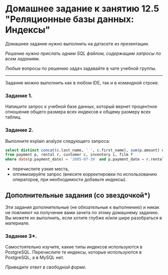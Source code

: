 # Домашнее задание к занятию 12.5 "Реляционные базы данных: Индексы"

Домашнее задание нужно выполнить на датасете из презентации.

*Решение нужно прислать одним SQL файлом, содержащим запросы по всем заданиям.*

Любые вопросы по решению задач задавайте в чате учебной группы.


---

Задание можно выполнить как в любом IDE, так и в командной строке.

### Задание 1.

Напишите запрос к учебной базе данных, который вернет процентное отношение общего размера всех индексов к общему размеру всех таблиц.

### Задание 2.

Выполните explain analyze следующего запроса:
```sql
select distinct concat(c.last_name, ' ', c.first_name), sum(p.amount) over (partition by c.customer_id, f.title)
from payment p, rental r, customer c, inventory i, film f
where date(p.payment_date) = '2005-07-30' and p.payment_date = r.rental_date and r.customer_id = c.customer_id and i.inventory_id = r.inventory_id
```
- перечислите узкие места,
- оптимизируйте запрос (внесите корректировки по использованию операторов, при необходимости добавьте индексы).

## Дополнительные задания (со звездочкой*)
Эти задания дополнительные (не обязательные к выполнению) и никак не повлияют на получение вами зачета по этому домашнему заданию. Вы можете их выполнить, если хотите глубже и/или шире разобраться в материале.

### Задание 3*.

Самостоятельно изучите, какие типы индексов используются в PostgreSQL. Перечислите те индексы, которые используются в PostgreSQL, а в MySQL нет.

*Приведите ответ в свободной форме.*

